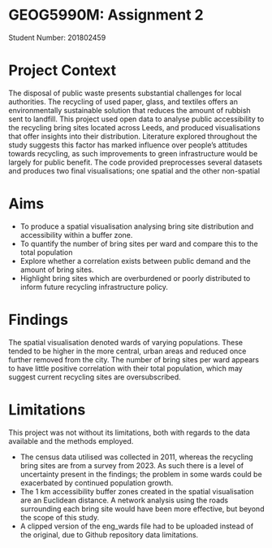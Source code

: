 # GEOG5990M: Assignment 2

Student Number: 201802459

# Project Context

The disposal of public waste presents substantial challenges for local authorities. The recycling of used paper, glass, and textiles offers an environmentally sustainable solution that reduces the amount of rubbish sent to landfill. This project used open data to analyse public accessibility to the recycling bring sites located across Leeds, and produced visualisations that offer insights into their distribution. Literature explored throughout the study suggests this factor has marked influence over people’s attitudes towards recycling, as such improvements to green infrastructure would be largely for public benefit. The code provided preprocesses several datasets and produces two final visualisations; one spatial and the other non-spatial

# Aims 

- To produce a spatial visualisation analysing bring site distribution and accessibility within a buffer zone. 
- To quantify the number of bring sites per ward and compare this to the total population 
- Explore whether a correlation exists between public demand and the amount of bring sites. 
- Highlight bring sites which are overburdened or poorly distributed to inform future recycling infrastructure policy. 

# Findings 

The spatial visualisation denoted wards of varying populations. These tended to be higher in the more central, urban areas and reduced once further removed from the city. The number of bring sites per ward appears to have little positive correlation with their total population, which may suggest current recycling sites are oversubscribed. 

# Limitations 

This project was not without its limitations, both with regards to the data available and the methods employed. 

- The census data utilised was collected in 2011, whereas the recycling bring sites are from a survey from 2023. As such there is a level of uncertainty present in the findings; the problem in some wards could be exacerbated by continued population growth. 
- The 1 km accessibility buffer zones created in the spatial visualisation are an Euclidean distance. A network analysis using the roads surrounding each bring site would have been more effective, but beyond the scope of this study. 
- A clipped version of the eng_wards file had to be uploaded instead of the original, due to Github repository data limitations. 



